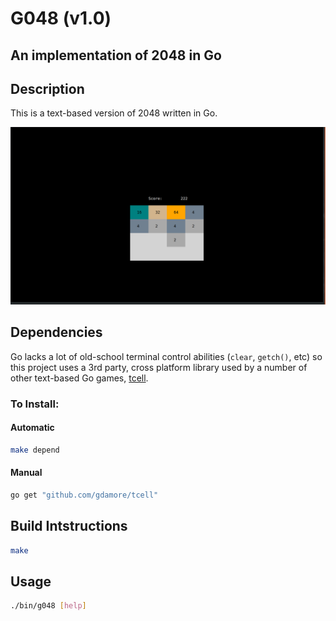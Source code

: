 # G048 (v1.0)

## An implementation of 2048 in Go

## Description
This is a text-based version of 2048 written in Go.

![G048](media/g048_v1-0-screenshot.png)

## Dependencies
Go lacks a lot of old-school terminal control abilities (`clear`, `getch()`,
etc) so this project uses a 3rd party, cross platform library used by a number
of other text-based Go games, [tcell](https://github.com/gdamore/tcell).

### To Install:
#### Automatic
```bash
make depend
```
#### Manual
```bash
go get "github.com/gdamore/tcell"
```

## Build Intstructions
```bash
make
```

## Usage
```bash
./bin/g048 [help]
```

